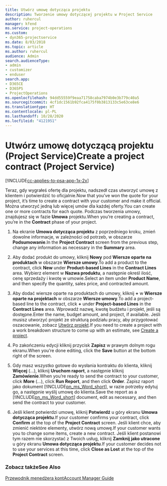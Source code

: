 ```yaml
---
title: Utwórz umowę dotycząca projektu
description: Tworzenie umowy dotyczącej projektu w Project Service
author: ruhercul
manager: kfend
ms.service: project-operations
ms.custom:
- dyn365-projectservice
ms.date: 8/03/2018
ms.topic: article
ms.author: ruhercul
audience: Admin
search.audienceType:
- admin
- customizer
- enduser
search.app:
- D365CE
- D365PS
- ProjectOperations
ms.openlocfilehash: 94dd55559f9eaa71758caba7974b0e3b779c40a5
ms.sourcegitcommit: 4cf1dc1561b92fca4175f0b3813133c5e63ce8e6
ms.translationtype: HT
ms.contentlocale: pl-PL
ms.lasthandoff: 10/28/2020
ms.locfileid: "4121951"
---
```

# <a name="create-a-project-contract-project-service"></a><span data-ttu-id="33d0d-103">Utwórz umowę dotyczącą projektu (Project Service)</span><span class="sxs-lookup"><span data-stu-id="33d0d-103">Create a project contract (Project Service)</span></span>

[!INCLUDE[cc-applies-to-psa-app-1x-2x](../includes/cc-applies-to-psa-app-1x-2x.md)]

<span data-ttu-id="33d0d-104">Teraz, gdy wygrałeś ofertę dla projektu, nadszedł czas utworzyć umowę z klientem i potwierdzić to oficjalnie.</span><span class="sxs-lookup"><span data-stu-id="33d0d-104">Now that you’ve won the quote for your project, it’s time to create a contract with your customer and make it official.</span></span> <span data-ttu-id="33d0d-105">Można utworzyć jedną lub więcej umów dla każdej oferty.</span><span class="sxs-lookup"><span data-stu-id="33d0d-105">You can create one or more contracts for each quote.</span></span> <span data-ttu-id="33d0d-106">Podczas tworzenia umowy, znajdujesz się w fazie **Umowa** projektu.</span><span class="sxs-lookup"><span data-stu-id="33d0d-106">When you’re creating a contract, you’re in the **Contract** phase of your project.</span></span>  
  
1. <span data-ttu-id="33d0d-107">Na ekranie **Umowa dotycząca projektu** z poprzedniego kroku, zmień dowolne informacje, w zależności od potrzeb, w obszarze **Podsumowanie**.</span><span class="sxs-lookup"><span data-stu-id="33d0d-107">In the **Project Contract** screen from the previous step, change any information as necessary in the **Summary** area.</span></span>  
  
2. <span data-ttu-id="33d0d-108">Aby dodać produkt do umowy, kliknij **Nowy** pod **Wiersze oparte na produktach** w obszarze **Wiersze umowy**.</span><span class="sxs-lookup"><span data-stu-id="33d0d-108">To add a product to the contract, click **New** under **Product-based Lines** in the **Contract Lines** area.</span></span> <span data-ttu-id="33d0d-109">Wybierz element w **Nazwa produktu**, a następnie określ ilość, cenę sprzedaży i kwotę w umowie.</span><span class="sxs-lookup"><span data-stu-id="33d0d-109">Select an item under **Product Name**, and then specify the quantity, sales price, and contracted amount.</span></span>  
  
3. <span data-ttu-id="33d0d-110">Aby dodać wiersze oparte na produktach do umowy, kliknij **+** w **Wiersze oparte na projektach** w obszarze **Wiersze umowy**.</span><span class="sxs-lookup"><span data-stu-id="33d0d-110">To add a project-based line to the contract, click **+** under **Project-based Lines** in the **Contract Lines** area.</span></span> <span data-ttu-id="33d0d-111">Wprowadź nazwę, kwotę budżetu i projekt, jeśli są dostępne.</span><span class="sxs-lookup"><span data-stu-id="33d0d-111">Enter the name, budget amount, and project, if available.</span></span> <span data-ttu-id="33d0d-112">Jeśli musisz utworzyć projekt ze strukturą podziału pracy, aby przygotować oszacowanie, zobacz [Utwórz projekt](../psa/create-project.md).</span><span class="sxs-lookup"><span data-stu-id="33d0d-112">If you need to create a project with a work breakdown structure to come up with an estimate, see [Create a project](../psa/create-project.md).</span></span>  
  
4. <span data-ttu-id="33d0d-113">Po zakończeniu edycji kliknij przycisk **Zapisz** w prawym dolnym rogu ekranu.</span><span class="sxs-lookup"><span data-stu-id="33d0d-113">When you’re done editing, click the **Save** button at the bottom right of the screen.</span></span>  
  
5. <span data-ttu-id="33d0d-114">Gdy masz wszystko gotowe do wysłania kontraktu do klienta, kliknij **Więcej** (...), kliknij **Uruchom raport**, a następnie kliknij **Zamówienie**.</span><span class="sxs-lookup"><span data-stu-id="33d0d-114">When you’re ready to send the contract to your customer, click **More** (…), click **Run Report**, and then click **Order**.</span></span> <span data-ttu-id="33d0d-115">Zapisz raport jako dokument [!INCLUDE[pn_ms_Word_short](../includes/pn-ms-word-short.md)], w razie potrzeby edytuj go, a następnie wyślij umowę do klienta.</span><span class="sxs-lookup"><span data-stu-id="33d0d-115">Save the report as a [!INCLUDE[pn_ms_Word_short](../includes/pn-ms-word-short.md)] document, edit as necessary, and then send the contract to your customer.</span></span>  
  
6. <span data-ttu-id="33d0d-116">Jeśli klient potwierdzi umowę, kliknij **Potwierdź** u góry ekranu **Umowa dotycząca projektu**.</span><span class="sxs-lookup"><span data-stu-id="33d0d-116">If your customer confirms your contract, click **Confirm** at the top of the **Project Contract** screen.</span></span> <span data-ttu-id="33d0d-117">Jeśli klient chce, aby zmienić niektóre elementy, utwórz nową umowę.</span><span class="sxs-lookup"><span data-stu-id="33d0d-117">If your customer wants you to change some items, create a new contract.</span></span> <span data-ttu-id="33d0d-118">Jeśli klient postanowi tym razem nie skorzystać z Twoich usług, kliknij **Zamknij jako utracone** u góry ekranu **Umowa dotycząca projektu**.</span><span class="sxs-lookup"><span data-stu-id="33d0d-118">If your customer decides not to use your services at this time, click **Close as Lost** at the top of the **Project Contract** screen.</span></span>  
  
### <a name="see-also"></a><span data-ttu-id="33d0d-119">Zobacz także</span><span class="sxs-lookup"><span data-stu-id="33d0d-119">See Also</span></span>  
 [<span data-ttu-id="33d0d-120">Przewodnik menedżera kont</span><span class="sxs-lookup"><span data-stu-id="33d0d-120">Account Manager Guide</span></span>](../psa/account-manager-guide.md)
